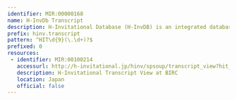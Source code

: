 ```yaml
---
identifier: MIR:00000168
name: H-InvDb Transcript
description: H-Invitational Database (H-InvDB) is an integrated database of human genes and transcripts. It provides curated annotations of human genes and transcripts including gene structures, alternative splicing isoforms, non-coding functional RNAs, protein functions, functional domains, sub-cellular localizations, metabolic pathways, protein 3D structure, genetic polymorphisms (SNPs, indels and microsatellite repeats), relation with diseases, gene expression profiling, molecular evolutionary features, protein-protein interactions (PPIs) and gene families/groups. This datatype provides access to the 'Transcript' view.
prefix: hinv.transcript
pattern: ^HIT\d{9}(\.\d+)?$
prefixed: 0
resources:
 - identifier: MIR:00100214
   accessurl: http://h-invitational.jp/hinv/spsoup/transcript_view?hit_id=
   description: H-Invitational Transcript View at BIRC
   location: Japan
   official: false
---
```

